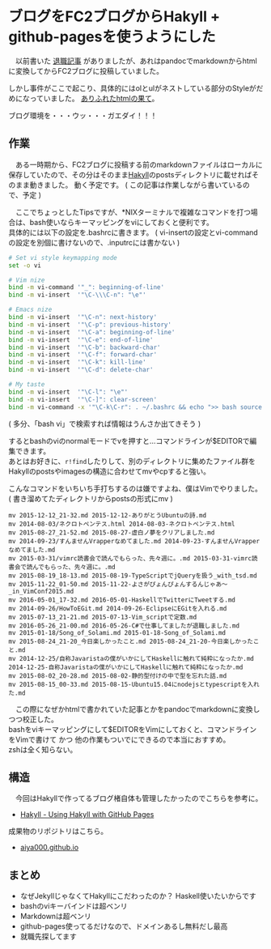 # ブログをFC2ブログからHakyll + github-pagesを使うようにした

　以前書いた [退職記事](./2016-05-26-C%23で仕事してましたが退職しました.html) がありましたが、あれはpandocでmarkdownからhtmlに変換してからFC2ブログに投稿していました。

しかし事件がここで起こり、具体的にはolとulがネストしている部分のStyleがだめになっていました。 [ありふれたhtmlの果て](https://www.amazon.co.jp/gp/product/B00J8D5WV2?ie=UTF8&*Version*=1&*entries*=0)。

ブログ環境を・・・ウッ・・・ガエダイ！！！

## 作業

　ある一時期から、FC2ブログに投稿する前のmarkdownファイルはローカルに保存していたので、その分はそのまま[Hakyll](https://jaspervdj.be/hakyll/)のpostsディレクトリに載せればそのまま動きました。 動く予定です。
( この記事は作業しながら書いているので、予定 )

　ここでちょっとしたTipsですが、\*NIXターミナルで複雑なコマンドを打つ場合は、bash使いならキーマッピングをviにしておくと便利です。  
具体的には以下の設定を.bashrcに書きます。 ( vi-insertの設定とvi-commandの設定を別個に書けないので、.inputrcには書かない )

```bash
# Set vi style keymapping mode
set -o vi

# Vim nize
bind -m vi-command '"_": beginning-of-line'
bind -m vi-insert  '"\C-\\\C-n": "\e"'

# Emacs nize
bind -m vi-insert  '"\C-n": next-history'
bind -m vi-insert  '"\C-p": previous-history'
bind -m vi-insert  '"\C-a": beginning-of-line'
bind -m vi-insert  '"\C-e": end-of-line'
bind -m vi-insert  '"\C-b": backward-char'
bind -m vi-insert  '"\C-f": forward-char'
bind -m vi-insert  '"\C-k": kill-line'
bind -m vi-insert  '"\C-d": delete-char'

# My taste
bind -m vi-insert  '"\C-l": "\e"'
bind -m vi-insert  '"\C-]": clear-screen'
bind -m vi-command -x '"\C-k\C-r": . ~/.bashrc && echo ">> bash source reloaded"'
```

( 多分、「bash vi」で検索すれば情報はうんさか出てきそう )


するとbashのviのnormalモードでvを押すと…コマンドラインが$EDITORで編集できます。  
あとはお好きに、`r!find`したりして、別のディレクトリに集めたファイル群をHakyllのpostsやimagesの構造に合わせてmvやcpすると強い。

こんなコマンドをいちいち手打ちするのは嫌ですよね、僕はVimでやりました。 ( 書き溜めてたディレクトリからpostsの形式にmv )

```
mv 2015-12-12_21-32.md 2015-12-12-ありがとうUbuntuの詩.md
mv 2014-08-03/ネクロトペンテス.html 2014-08-03-ネクロトペンテス.html
mv 2015-08-27_21-52.md 2015-08-27-虚白ノ夢をクリアしました.md
mv 2014-09-23/すんませんVrapperなめてました.md 2014-09-23-すんませんVrapperなめてました.md
mv 2015-03-31/vimrc読書会で読んでもらった、先々週に。.md 2015-03-31-vimrc読書会で読んでもらった、先々週に。.md
mv 2015-08-19_18-13.md 2015-08-19-TypeScriptでjQueryを扱う_with_tsd.md
mv 2015-11-22_01-50.md 2015-11-22-よさがぴょんぴょんするんじゃあ〜_in_VimConf2015.md
mv 2016-05-01_17-32.md 2016-05-01-HaskellでTwitterにTweetする.md
mv 2014-09-26/HowToEGit.md 2014-09-26-EclipseにEGitを入れる.md
mv 2015-07-13_21-21.md 2015-07-13-Vim_scriptで定数.md
mv 2016-05-26_21-00.md 2016-05-26-C#で仕事してましたが退職しました.md
mv 2015-01-18/Song_of_Solami.md 2015-01-18-Song_of_Solami.md
mv 2015-08-24_21-20_今日楽しかったこと.md 2015-08-24_21-20-今日楽しかったこと.md
mv 2014-12-25/自称Javaristaの僕がいかにしてHaskellに触れて純粋になったか.md 2014-12-25-自称Javaristaの僕がいかにしてHaskellに触れて純粋になったか.md
mv 2015-08-02_20-28.md 2015-08-02-静的型付けの中で型を忘れた話.md
mv 2015-08-15_00-33.md 2015-08-15-Ubuntu15.04にnodejsとtypescriptを入れた.md
```

　この際になぜかhtmlで書かれていた記事とかをpandocでmarkdownに変換しつつ校正した。  
bashをviキーマッピングにして$EDITORをVimにしておくと、コマンドラインをVimで書けて かつ 他の作業もついでにできるので本当におすすめ。  
zshは全く知らない。


## 構造

　今回はHakyllで作ってるブログ楮自体も管理したかったのでこちらを参考に。

- [Hakyll - Using Hakyll with GitHub Pages](https://jaspervdj.be/hakyll/tutorials/github-pages-tutorial.html)

成果物のリポジトリはこちら。

- [aiya000.github.io](https://github.com/aiya000/aiya000.github.io)


## まとめ

- なぜJekyllじゃなくてHakyllにこだわったのか？ Haskell使いたいからです
- bashのviキーバインドは超ベンリ
- Markdownは超ベンリ
- github-pages使ってるだけなので、ドメインあるし無料だし最高
- 就職先探してます
